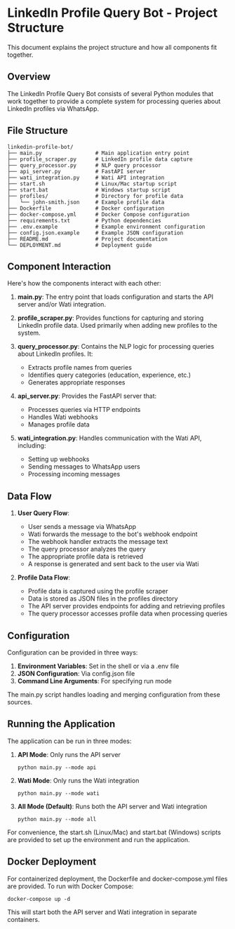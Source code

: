 # LinkedIn Profile Query Bot - Project Structure

This document explains the project structure and how all components fit together.

## Overview

The LinkedIn Profile Query Bot consists of several Python modules that work together to provide a complete system for processing queries about LinkedIn profiles via WhatsApp.

## File Structure

```
linkedin-profile-bot/
├── main.py                 # Main application entry point
├── profile_scraper.py      # LinkedIn profile data capture
├── query_processor.py      # NLP query processor
├── api_server.py           # FastAPI server
├── wati_integration.py     # Wati API integration
├── start.sh                # Linux/Mac startup script
├── start.bat               # Windows startup script
├── profiles/               # Directory for profile data
│   └── john-smith.json     # Example profile data
├── Dockerfile              # Docker configuration
├── docker-compose.yml      # Docker Compose configuration
├── requirements.txt        # Python dependencies
├── .env.example            # Example environment configuration
├── config.json.example     # Example JSON configuration
├── README.md               # Project documentation
└── DEPLOYMENT.md           # Deployment guide
```

## Component Interaction

Here's how the components interact with each other:

1. **main.py**: The entry point that loads configuration and starts the API server and/or Wati integration.

2. **profile_scraper.py**: Provides functions for capturing and storing LinkedIn profile data. Used primarily when adding new profiles to the system.

3. **query_processor.py**: Contains the NLP logic for processing queries about LinkedIn profiles. It:
   - Extracts profile names from queries
   - Identifies query categories (education, experience, etc.)
   - Generates appropriate responses

4. **api_server.py**: Provides the FastAPI server that:
   - Processes queries via HTTP endpoints
   - Handles Wati webhooks
   - Manages profile data

5. **wati_integration.py**: Handles communication with the Wati API, including:
   - Setting up webhooks
   - Sending messages to WhatsApp users
   - Processing incoming messages

## Data Flow

1. **User Query Flow**:
   - User sends a message via WhatsApp
   - Wati forwards the message to the bot's webhook endpoint
   - The webhook handler extracts the message text
   - The query processor analyzes the query
   - The appropriate profile data is retrieved
   - A response is generated and sent back to the user via Wati

2. **Profile Data Flow**:
   - Profile data is captured using the profile scraper
   - Data is stored as JSON files in the profiles directory
   - The API server provides endpoints for adding and retrieving profiles
   - The query processor accesses profile data when processing queries

## Configuration

Configuration can be provided in three ways:

1. **Environment Variables**: Set in the shell or via a .env file
2. **JSON Configuration**: Via config.json file
3. **Command Line Arguments**: For specifying run mode

The main.py script handles loading and merging configuration from these sources.

## Running the Application

The application can be run in three modes:

1. **API Mode**: Only runs the API server
   ```
   python main.py --mode api
   ```

2. **Wati Mode**: Only runs the Wati integration
   ```
   python main.py --mode wati
   ```

3. **All Mode (Default)**: Runs both the API server and Wati integration
   ```
   python main.py --mode all
   ```

For convenience, the start.sh (Linux/Mac) and start.bat (Windows) scripts are provided to set up the environment and run the application.

## Docker Deployment

For containerized deployment, the Dockerfile and docker-compose.yml files are provided. To run with Docker Compose:

```
docker-compose up -d
```

This will start both the API server and Wati integration in separate containers.
